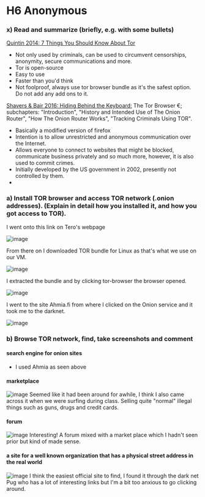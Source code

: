 # H6 Anonymous
### x) Read and summarize (briefly, e.g. with some bullets)

[Quintin 2014: 7 Things You Should Know About Tor](https://www.eff.org/deeplinks/2014/07/7-things-you-should-know-about-tor)

- Not only used by criminals, can be used to circumvent censorships, anonymity, secure communications and more.
- Tor is open-source
- Easy to use
- Faster than you'd think
- Not foolproof, always use tor browser bundle as it's the safest option. Do not add any add ons to it.


[Shavers & Bair 2016: Hiding Behind the Keyboard:](https://learning.oreilly.com/library/view/hiding-behind-the/9780128033524/XHTML/B9780128033401000021/B9780128033401000021.xhtml#s0020) The Tor Browser €; subchapters: "Introduction", "History and Intended Use of The Onion Router", "How The Onion Router Works", "Tracking Criminals Using TOR".

- Basically a modified version of firefox
- Intention is to allow unrestricted and anonymous communication over the Internet.
- Allows everyone to connect to websites that might be blocked, communicate business privately and so much more, however, it is also used to commit crimes.
- Initially developed by the US government in 2002, presently not controlled by them.
-


### a) Install TOR browser and access TOR network (.onion addresses). (Explain in detail how you installed it, and how you got access to TOR).

I went onto this link on Tero's webpage 

![image](https://github.com/Karoqnq/bite_spring2024_is/assets/112175331/9fb626d9-8469-4289-98ac-9c7cabad10c0)

From there on I downloaded TOR bundle for Linux as that's what we use on our VM.

![image](https://github.com/Karoqnq/bite_spring2024_is/assets/112175331/ada584fc-7edb-422f-8058-d23f5d75e902)

I extracted the bundle and by clicking tor-browser the browser opened.

![image](https://github.com/Karoqnq/bite_spring2024_is/assets/112175331/5d4d656e-a7e3-4e7e-8df5-2c4451f81209)

I went to the site Ahmia.fi from where I clicked on the Onion service and it took me to the darknet.

![image](https://github.com/Karoqnq/bite_spring2024_is/assets/112175331/9834a872-e4a0-4e14-9ec1-895c9a63f89f)


### b) Browse TOR network, find, take screenshots and comment

#### search engine for onion sites
- I used Ahmia as seen above


#### marketplace
![image](https://github.com/Karoqnq/bite_spring2024_is/assets/112175331/33492a40-c2e3-4378-9945-68e4551d2917)
Seemed like it had been around for awhile, I think I also came across it when we were surfing during class. Selling quite "normal" illegal things such as guns, drugs and credit cards.


#### forum
![image](https://github.com/Karoqnq/bite_spring2024_is/assets/112175331/0b4c39ed-177b-498d-a423-910493020752)
Interesting! A forum mixed with a market place which I hadn't seen prior but kind of made sense.


#### a site for a well known organization that has a physical street address in the real world
![image](https://github.com/Karoqnq/bite_spring2024_is/assets/112175331/7639bb3f-1dba-42af-bc62-37e24cb53da1)
I think the easiest official site to find, I found it through the dark net Pug who has a lot of interesting links but I'm a bit too anxious to go clicking around.

